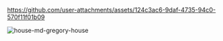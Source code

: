 



https://github.com/user-attachments/assets/124c3ac6-9daf-4735-94c0-570f11f01b09



![house-md-gregory-house](https://github.com/user-attachments/assets/0c5426b0-e275-427a-9b61-828c60efab1f)

